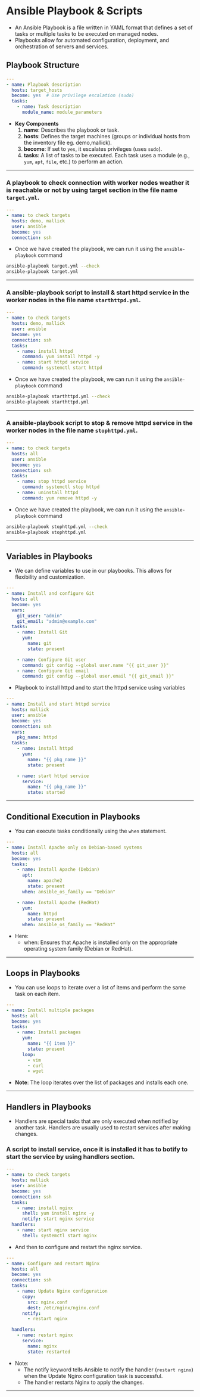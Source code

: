 # Ansible Playbook & Scripts
- An Ansible Playbook is a file written in YAML format that defines a set of tasks or multiple tasks to be executed on managed nodes. 
- Playbooks allow for automated configuration, deployment, and orchestration of servers and services.
## Playbook Structure
```yaml
---
- name: Playbook description
  hosts: target_hosts
  become: yes  # Use privilege escalation (sudo)
  tasks:
    - name: Task description
      module_name: module_parameters
```
- **Key Components**
  1. **name**: Describes the playbook or task.
  2. **hosts**: Defines the target machines (groups or individual hosts from the inventory file eg. demo,mallick).
  3. **become**: If set to `yes`, it escalates privileges (uses `sudo`).
  4. **tasks**: A list of tasks to be executed. Each task uses a module (e.g., `yum`, `apt`, `file`, etc.) to perform an action.
---
### A playbook to check connection with worker nodes weather it is reachable or not by using target section in the file name `target.yml`.

```yaml
---
- name: to check targets
  hosts: demo, mallick
  user: ansible
  become: yes
  connection: ssh
```
- Once we have created the playbook, we can run it using the `ansible-playbook` command
```sh
ansible-playbook target.yml --check
ansible-playbook target.yml
```
---
### A ansible-playbook script to install & start httpd service in the worker nodes in the file name `starthttpd.yml`.
```yaml
---
- name: to check targets
  hosts: demo, mallick
  user: ansible
  become: yes
  connection: ssh
  tasks:
    - name: install httpd
      command: yum install httpd -y
    - name: start httpd service
      command: systemctl start httpd
```
- Once we have created the playbook, we can run it using the `ansible-playbook` command
```sh
ansible-playbook starthttpd.yml --check
ansible-playbook starthttpd.yml
```
---
### A ansible-playbook script to stop & remove httpd service in the worker nodes in the file name `stophttpd.yml`.
```yaml
---
- name: to check targets
  hosts: all
  user: ansible
  become: yes
  connection: ssh
  tasks:
    - name: stop httpd service
      command: systemctl stop httpd
    - name: uninstall httpd
      command: yum remove httpd -y
```
- Once we have created the playbook, we can run it using the `ansible-playbook` command
```sh
ansible-playbook stophttpd.yml --check
ansible-playbook stophttpd.yml
```
---
## Variables in Playbooks
- We can define variables to use in our playbooks. This allows for flexibility and customization.
```yml
---
- name: Install and configure Git
  hosts: all
  become: yes
  vars:
    git_user: "admin"
    git_email: "admin@example.com"
  tasks:
    - name: Install Git
      yum:
        name: git
        state: present

    - name: Configure Git user
      command: git config --global user.name "{{ git_user }}"
    - name: Configure Git email
      command: git config --global user.email "{{ git_email }}"
```
- Playbook to install httpd and to start the httpd service using variables
```yaml
---
- name: Install and start httpd service
  hosts: mallick
  user: ansible
  become: yes
  connection: ssh
  vars:
    pkg_name: httpd
  tasks:
    - name: install httpd
      yum:
        name: "{{ pkg_name }}"
        state: present

    - name: start httpd service
      service:
        name: "{{ pkg_name }}"
        state: started
```
---
## Conditional Execution in Playbooks
- You can execute tasks conditionally using the `when` statement.
```yaml
---
- name: Install Apache only on Debian-based systems
  hosts: all
  become: yes
  tasks:
    - name: Install Apache (Debian)
      apt:
        name: apache2
        state: present
      when: ansible_os_family == "Debian"

    - name: Install Apache (RedHat)
      yum:
        name: httpd
        state: present
      when: ansible_os_family == "RedHat"
```
- Here:
  - when: Ensures that Apache is installed only on the appropriate operating system family (Debian or RedHat).
---
## Loops in Playbooks
- You can use loops to iterate over a list of items and perform the same task on each item.
```yaml
---
- name: Install multiple packages
  hosts: all
  become: yes
  tasks:
    - name: Install packages
      yum:
        name: "{{ item }}"
        state: present
      loop:
        - vim
        - curl
        - wget
``` 
- **Note**: The loop iterates over the list of packages and installs each one.
---
## Handlers in Playbooks
- Handlers are special tasks that are only executed when notified by another task. Handlers are usually used to restart services after making changes.
### A script to install service, once it is installed it has to botify to start the service by using handlers section.
```yaml
---
- name: to check targets
  hosts: mallick
  user: ansible
  become: yes
  connection: ssh
  tasks:
    - name: install nginx
      shell: yum install nginx -y
      notify: start nginx service
  handlers:
    - name: start nginx service
      shell: systemctl start nginx
```
- And then to configure and restart the nginx service.
```yaml
---
- name: Configure and restart Nginx
  hosts: all
  become: yes
  connection: ssh
  tasks:
    - name: Update Nginx configuration
      copy:
        src: nginx.conf
        dest: /etc/nginx/nginx.conf
      notify:
        - restart nginx

  handlers:
    - name: restart nginx
      service:
        name: nginx
        state: restarted
```
- Note:
  - The notify keyword tells Ansible to notify the handler (`restart nginx`) when the Update Nginx configuration task is successful.
  - The handler restarts Nginx to apply the changes.
---

































